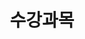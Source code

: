 ---
# An instance of the Experience widget.
# Documentation: https://docs.hugoblox.com/page-builder/
widget: experience

# This file represents a page section.
headless: true

# Order that this section appears on the page.
weight: 20

title: 수강과목
subtitle:

# Date format for experience
#   Refer to https://docs.hugoblox.com/customization/#date-format
date_format: Jan 2006

# Experiences.
#   Add/remove as many `experience` items below as you like.
#   Required fields are `title`, `company`, and `date_start`.
#   Leave `date_end` empty if it's your current employer.
#   Begin multi-line descriptions with YAML's `|2-` multi-line prefix.
experience:
  - title: 컴퓨터프로그래밍의 기초 (Python)
    company: JBNU EE(Electronic Engineering)
    company_url: ''
    date_start: '2019-03-01'
    date_end: '2019-06-21'

  - title: 창의적공학설계입문
    company: JBNU EE
    company_url: ''
    date_start: '2019-03-01'
    date_end: '2019-06-21'

  - title: 데이터구조 및 프로그래밍 실습
    company: JBNU EE
    company_url: ''
    date_start: '2022-03-01'
    date_end: '2022-06-21'
   # description: My dissertation was on X

  - title: 선형대수학
    company: JBNU EE 
    company_url: ''
    date_start: '2022-03-01'
    date_end: '2022-06-21'

  - title: 신호 및 시스템
    company: JBNU EE
    company_url: ''
    date_start: '2023-03-01'
    date_end: '2023-06-21'

  - title: 제어공학기초
    company: JBNU EE
    company_url: ''
    date_start: '2023-03-01'
    date_end: '2023-06-21'

  - title: 딥러닝
    company: JBNU EE
    company_url: ''
    date_start: '2023-03-01'
    date_end: '2023-06-21'
  
  - title: C언어기초
    company: JBNU EE
    company_url: ''
    date_start: '2023-06-01'
    date_end: '2023-12-21'

  - title: 확률및통계
    company: JBNU EE
    company_url: ''
    date_start: '2023-06-01'
    date_end: '2023-12-21'

  - title: 로봇공학
    company: JBNU EE
    company_url: ''
    date_start: '2024-03-01'
    date_end: '2024-06-21'

  - title: 운영체제
    company: JBNU EE
    company_url: ''
    date_start: '2024-03-01'
    date_end: '2024-06-21'

  - title: IT융복합설계
    company: JBNU EE
    company_url: ''
    date_start: '2024-03-01'
    date_end: '2024-06-21'

  - title: 자료구조
    company: JST
    company_url: ''
    date_start: '2024-03-01'
    date_end: '2024-06-21'

  - title: 로봇비전
    company: JBNU EE
    company_url: ''
    date_start: '2024-09-01'
    #date_end: '2024-06-21' 

  - title: 자율주행센서공학
    company: JBNU EE
    company_url: ''
    date_start: '2024-09-01'
    #date_end: '2024-06-21'    
  
  - title: 인공지능
    company: JBNU EE
    company_url: ''
    date_start: '2024-09-01'
    #date_end: '2024-06-21' 
  
  - title: 자율주행제어
    company: JST
    company_url: ''
    date_start: '2024-09-01'
    #date_end: '2024-06-21' 

  - title: 휴먼-머신 인터페이싱
    company: JST
    company_url: ''
    date_start: '2024-09-01'
    #date_end: '2024-06-21' 

  - title: 임베디드 프로그래밍
    company: JST
    company_url: ''
    date_start: '2024-09-01'
    #date_end: '2024-06-21'

design:
  columns: '1'
---